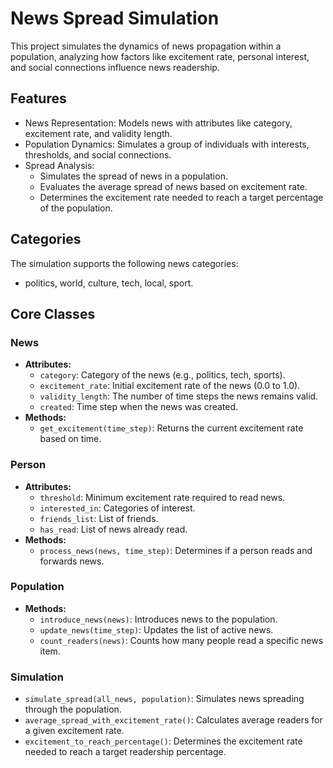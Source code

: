 # News Spread Simulation

This project simulates the dynamics of news propagation within a population, analyzing how factors like excitement rate, personal interest, and social connections influence news readership.

## Features
- News Representation: Models news with attributes like category, excitement rate, and validity length.
- Population Dynamics: Simulates a group of individuals with interests, thresholds, and social connections.
- Spread Analysis:
  - Simulates the spread of news in a population.
  - Evaluates the average spread of news based on excitement rate.
  - Determines the excitement rate needed to reach a target percentage of the population.

## Categories
The simulation supports the following news categories:
- politics, world, culture, tech, local, sport.

## Core Classes
### News
- **Attributes:**
  - `category`: Category of the news (e.g., politics, tech, sports).
  - `excitement_rate`: Initial excitement rate of the news (0.0 to 1.0).
  - `validity_length`: The number of time steps the news remains valid.
  - `created`: Time step when the news was created.
- **Methods:**
  - `get_excitement(time_step)`: Returns the current excitement rate based on time.

### Person
- **Attributes:**
  - `threshold`: Minimum excitement rate required to read news.
  - `interested_in`: Categories of interest.
  - `friends_list`: List of friends.
  - `has_read`: List of news already read.
- **Methods:**
  - `process_news(news, time_step)`: Determines if a person reads and forwards news.

### Population
- **Methods:**
  - `introduce_news(news)`: Introduces news to the population.
  - `update_news(time_step)`: Updates the list of active news.
  - `count_readers(news)`: Counts how many people read a specific news item.

### Simulation
- `simulate_spread(all_news, population)`: Simulates news spreading through the population.
- `average_spread_with_excitement_rate()`: Calculates average readers for a given excitement rate.
- `excitement_to_reach_percentage()`: Determines the excitement rate needed to reach a target readership percentage.

